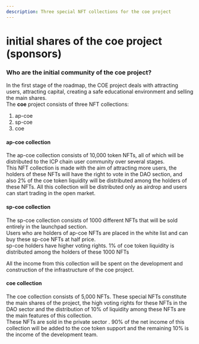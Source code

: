 ```yaml
---
description: Three special NFT collections for the coe project
---
```


# initial shares of the coe project (sponsors)

### Who are the initial community of the coe project?

In the first stage of the roadmap, the COE project deals with attracting users, attracting capital, creating a safe educational environment and selling the main shares.\
The **coe** project consists of three NFT collections:&#x20;

1. ap-coe
2. sp-coe
3. coe

#### ap-coe collection

The ap-coe collection consists of 10,000 token NFTs, all of which will be distributed to the ICP chain user community over several stages.\
This NFT collection is made with the aim of attracting more users, the holders of these NFTs will have the right to vote in the DAO section, and also 2% of the coe token liquidity will be distributed among the holders of these NFTs. All this collection will be distributed only as airdrop and users can start trading in the open market.

#### sp-coe collection

The sp-coe collection consists of 1000 different NFTs that will be sold entirely in the launchpad section.\
Users who are holders of ap-coe NFTs are placed in the white list and can buy these sp-coe NFTs at half price.\
sp-coe holders have higher voting rights. 1% of coe token liquidity is distributed among the holders of these 1000 NFTs

All the income from this collection will be spent on the development and construction of the infrastructure of the coe project.

#### coe collection

The coe collection consists of 5,000 NFTs. These special NFTs constitute the main shares of the project, the high voting rights for these NFTs in the DAO sector and the distribution of 10% of liquidity among these NFTs are the main features of this collection.\
These NFTs are sold in the private sector . 90% of the net income of this collection will be added to the coe token support and the remaining 10% is the income of the development team.
